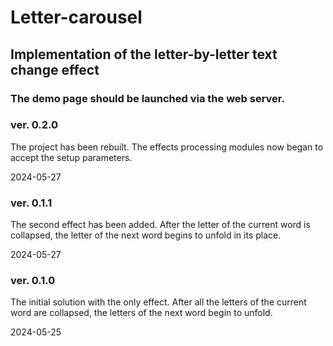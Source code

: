 # Letter-carousel
## Implementation of the letter-by-letter text change effect

### The demo page should be launched via the web server.

### ver. 0.2.0
The project has been rebuilt.
The effects processing modules now began to accept the setup parameters.

2024-05-27

### ver. 0.1.1
The second effect has been added.
After the letter of the current word is collapsed, the letter of the next word begins to unfold in its place.

2024-05-27

### ver. 0.1.0
The initial solution with the only effect.
After all the letters of the current word are collapsed, the letters of the next word begin to unfold.

2024-05-25
